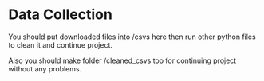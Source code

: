# Data Collection

You should put downloaded files into /csvs here then run other python files to clean it and continue project.

Also you should make folder /cleaned_csvs too for continuing project without any problems.